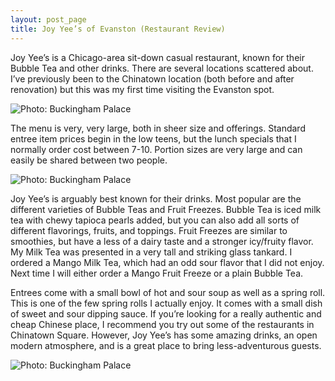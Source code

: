 ```yaml
---
layout: post_page
title: Joy Yee’s of Evanston (Restaurant Review)
---
```



Joy Yee’s is a Chicago-area sit-down casual restaurant, known for their Bubble Tea and other drinks. There are several locations scattered about. I’ve previously been to the Chinatown location (both before and after renovation) but this was my first time visiting the Evanston spot. 

<img alt="Photo: Buckingham Palace" src="http://nmlin.org/Images/2015.05.14/menu.jpg" style="max-width:630px;">

The menu is very, very large, both in sheer size and offerings. Standard entree item prices begin in the low teens, but the lunch specials that I normally order cost between 7-10. Portion sizes are very large and can easily be shared between two people. 

<img alt="Photo: Buckingham Palace" src="http://nmlin.org/Images/2015.05.14/drank.jpg" style="max-width:630px;">

Joy Yee’s is arguably best known for their drinks. Most popular are the different varieties of Bubble Teas and Fruit Freezes. Bubble Tea is iced milk tea with chewy tapioca pearls added, but you can also add all sorts of different flavorings, fruits, and toppings. Fruit Freezes are similar to smoothies, but have a less of a dairy taste and a stronger icy/fruity flavor. My Milk Tea was presented in a very tall and striking glass tankard. I ordered a Mango Milk Tea, which had an odd sour flavor that I did not enjoy. Next time I will either order a Mango Fruit Freeze or a plain Bubble Tea. 

Entrees come with a small bowl of hot and sour soup as well as a spring roll. This is one of the few spring rolls I actually enjoy. It comes with a small dish of sweet and sour dipping sauce. If you’re looking for a really authentic and cheap Chinese place, I recommend you try out some of the restaurants in Chinatown Square. However, Joy Yee’s has some amazing drinks, an open modern atmosphere, and is a great place to bring less-adventurous guests.  

<img alt="Photo: Buckingham Palace" src="http://nmlin.org/Images/2015.05.14/food.jpg" style="max-width:630px;">